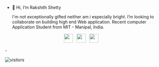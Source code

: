 - 👋 Hi, I’m Rakshith Shetty

    I'm not exceptionally gifted neither am i especially bright.
    I’m looking to collaborate on building high end Web application.
    Recent computer Application Student from MIT - Manipal, India.

<p align='center'>
<a href="https://twitter.com/raki_Shetty"><img height="30" src="https://github.com/WaylonWalker/WaylonWalker/blob/main/icon/twitter.png?raw=true"></a>&nbsp;&nbsp;
<a href="https://instagram.com/rakxit_shetty"><img height="30" src="https://github.com/WaylonWalker/WaylonWalker/blob/main/icon/instagram.jpg?raw=true"></a>&nbsp;&nbsp;
<a href="https://www.linkedin.com/in/rakshith-shetty-"><img height="30" src="https://github.com/WaylonWalker/WaylonWalker/blob/main/icon/linkedin.png?raw=true"></a>
</p>
-  

<!---

[![HitCount](https://hits.dwyl.com/Rakxit-Shetty/Rakxit-Shetty.svg?style=flat-square)](http://hits.dwyl.com/Rakxit-Shetty/Rakxit-Shetty)
Rakxit-Shetty/Rakxit-Shetty is a ✨ special ✨ repository because its `README.md` (this file) appears on your GitHub profile.
You can click the Preview link to take a look at your changes.
--->


![visitors](https://visitor-badge.glitch.me/badge?page_id=Rakxit-Shetty..visitor-badge)
